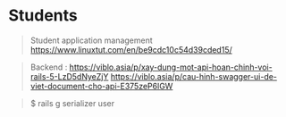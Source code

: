 # Students
> Student application management
> https://www.linuxtut.com/en/be9cdc10c54d39cded15/

> Backend : 
> https://viblo.asia/p/xay-dung-mot-api-hoan-chinh-voi-rails-5-LzD5dNyeZjY
> https://viblo.asia/p/cau-hinh-swagger-ui-de-viet-document-cho-api-E375zeP6lGW

> $ rails g serializer user
